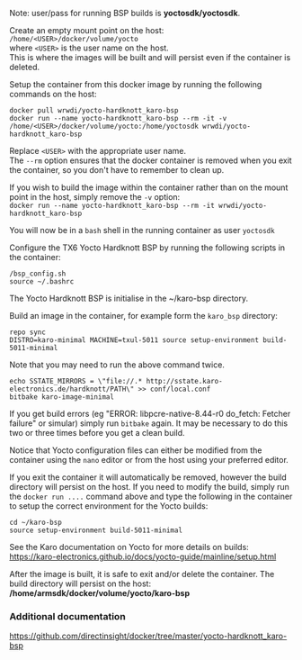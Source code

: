 Note: user/pass for running BSP builds is **yoctosdk/yoctosdk**.    

Create an empty mount point on the host: `/home/<USER>/docker/volume/yocto`   
where `<USER>` is the user name on the host.     
This is where the images will be built and will persist even if the container is deleted.     

Setup the container from this docker image by running the following commands on the host: 
     
`docker pull wrwdi/yocto-hardknott_karo-bsp`    
`docker run --name yocto-hardknott_karo-bsp --rm -it -v /home/<USER>/docker/volume/yocto:/home/yoctosdk wrwdi/yocto-hardknott_karo-bsp` 

Replace `<USER>` with the appropriate user name.   
The `--rm` option ensures that the docker container is removed when you exit the container, so you don't have to remember to clean up.  

If you wish to build the image within the container rather than on the mount point in the host, simply remove the `-v` option:  
`docker run --name yocto-hardknott_karo-bsp --rm -it wrwdi/yocto-hardknott_karo-bsp` 

  

You will now be in a `bash` shell in the running container as user `yoctosdk`     

Configure the TX6 Yocto Hardknott BSP by running the following scripts in the container:  

`/bsp_config.sh`   
`source ~/.bashrc`  

The Yocto Hardknott BSP is initialise in the ~/karo-bsp directory.  

Build an image in the container, for example form the `karo_bsp` directory:    
  
`repo sync`  
`DISTRO=karo-minimal MACHINE=txul-5011 source setup-environment build-5011-minimal`   

Note that you may need to run the above command twice.  
     
`echo SSTATE_MIRRORS = \"file://.* http://sstate.karo-electronics.de/hardknott/PATH\" >> conf/local.conf`    
`bitbake karo-image-minimal` 


If you get build errors (eg "ERROR: libpcre-native-8.44-r0 do_fetch: Fetcher failure" or simular) simply run `bitbake` again. It may be necessary to do this two or three times before you get a clean build.   

Notice that Yocto configuration files can either be modified from the container using the `nano` editor or from the host using your preferred editor.  
  
If you exit the container it will automatically be removed, however the build directory will persist on the host. If you need to modify the build, simply run the `docker run ....` command above and type the following in the container to setup the correct environment for the Yocto builds:    
 
`cd ~/karo-bsp`   
`source setup-environment build-5011-minimal`  
 
See the Karo documentation on Yocto for more details on builds:  
https://karo-electronics.github.io/docs/yocto-guide/mainline/setup.html  
  
After the image is built, it is safe to exit and/or delete the container. The build directory will persist on the host:  
**/home/armsdk/docker/volume/yocto/karo-bsp**  

  
  
  
    
  

### Additional documentation  
https://github.com/directinsight/docker/tree/master/yocto-hardknott_karo-bsp  






